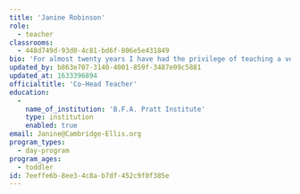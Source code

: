 ```yaml
---
title: 'Janine Robinson'
role:
  - teacher
classrooms:
  - 448d749d-93d0-4c81-bd6f-806e5e431849
bio: 'For almost twenty years I have had the privilege of teaching a very diverse group of children. In New York and in Massachusetts, I’ve worked with preschoolers and early elementary aged children in school settings, art centers, and through outreach programs. Eight of those wonderful years have been spent here, at Cambridge-Ellis, as both a teacher and a parent. My son spent three amazing years here, and we were very lucky to have had that opportunity! When I am not teaching I spend a lot of time with my family and friends. I enjoy going to the movies with my son, and I love watching his dance performances.'
updated_by: b863e707-3140-4001-859f-3487e09c5881
updated_at: 1633396894
officialtitle: 'Co-Head Teacher'
education:
  -
    name_of_institution: 'B.F.A. Pratt Institute'
    type: institution
    enabled: true
email: Janine@Cambridge-Ellis.org
program_types:
  - day-program
program_ages:
  - toddler
id: 7eeffe6b-8ee3-4c8a-b7df-452c9f0f385e
---
```

